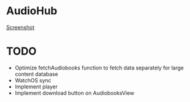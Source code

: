 # AudioHub

[Screenshot](https://raw.githubusercontent.com/jimtang2/audiohub/refs/heads/main/screenshot.PNG)

# TODO

- Optimize fetchAudiobooks function to fetch data separately for large content database
- WatchOS sync
- Implement player
- Implement download button on AudiobooksView
